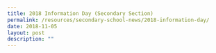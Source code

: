 ```yaml
---
title: 2018 Information Day (Secondary Section)
permalink: /resources/secondary-school-news/2018-information-day/
date: 2018-11-05
layout: post
description: ""
---
```

